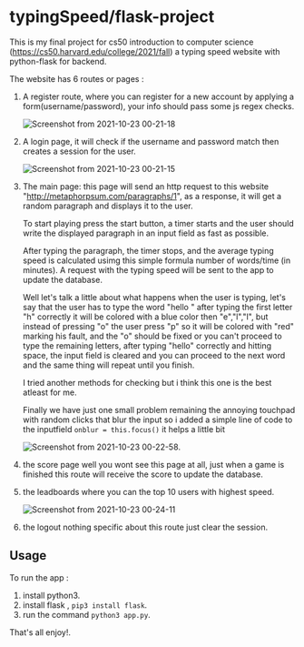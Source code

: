 # typingSpeed/flask-project

This is my final project for cs50 introduction to computer science
(https://cs50.harvard.edu/college/2021/fall) a typing speed website with python-flask for backend.

The website has 6 routes or pages :

1. A register route, where you can register for a new account by applying a form(username/password), your info should pass some js regex checks.


    ![Screenshot from 2021-10-23 00-21-18](https://user-images.githubusercontent.com/84613279/138524327-bb3bc971-8f53-4790-b599-4670b69fd53d.png)


2. A login page, it will check if the username and password match then creates a session for the user.


    ![Screenshot from 2021-10-23 00-21-15](https://user-images.githubusercontent.com/84613279/138524351-42e9f165-d53e-428f-8bd6-412cc57ced45.png)


3. The main page: this page will send an http request to this website "http://metaphorpsum.com/paragraphs/1", as a response, it will get a random paragraph and displays it to the user. 

    To start playing press the start button, a timer starts and the user should write the displayed paragraph in an input field as fast as possible. 

    After typing the paragraph, the timer stops, and the average typing speed is calculated usimg this simple formula  number of words/time (in minutes). A request with the typing speed will be sent to the app to update the database.

    Well let's talk a little about what happens when the user is typing, let's say that the user has to type the word "hello "
    after typing the first letter "h"
    correctly it will be colored with a blue color then "e","l","l", but instead of pressing "o" the user press "p" so it will be colored with "red" marking his fault, and the "o"
    should be fixed or you can't proceed to type the remaining letters,
    after typing "hello" correctly and hitting space, the input field is cleared and you can proceed to the next word and the same thing will repeat until you finish.

    I tried another methods for checking but i think this one is the best atleast for me. 

    Finally we have just one small problem remaining
    the annoying touchpad with random clicks that blur the input so i added a simple line of code to the inputfield
    `onblur = this.focus()` it helps a little bit


    ![Screenshot from 2021-10-23 00-22-58](https://user-images.githubusercontent.com/84613279/138524450-6cac3b5b-38e0-4797-8d85-01014d35a89b.png).


4. the score page well you wont see this page at all, just when a game is finished this route will receive the score to update the database.

5. the leadboards where you can the top 10 users with highest speed.

    
    ![Screenshot from 2021-10-23 00-24-11](https://user-images.githubusercontent.com/84613279/138524560-6c4a1f57-32dc-4624-a852-219eaea54f9c.png)


6. the logout nothing specific about this route just clear the
session.

## Usage

To run the app :

1. install python3.
2. install flask , `pip3 install flask`.
3. run the command `python3 app.py`.

That's all enjoy!.
